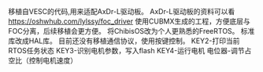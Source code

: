 移植自VESC的代码,用来适配AxDr-L驱动板。
AxDr-L驱动板的资料可以看 https://oshwhub.com/lylssy/foc_driver
使用CUBMX生成的工程，方便底层与FOC分离，后续移植会更方便。
将ChibisOS改为个人更熟悉的FreeRTOS。
标准库改成HAL库。
目前还没有移植通信协议，使用按键控制。
KEY2-打印当前RTOS任务状态
KEY3-识别电机参数，写入flash
KEY4-运行电机
电位器-调节占空比（控制电机速度）
